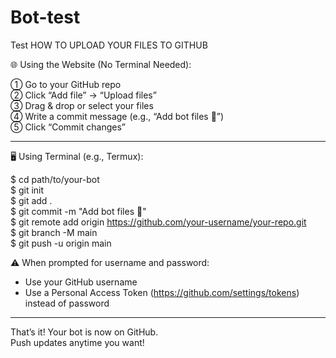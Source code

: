 # Bot-test
Test
HOW TO UPLOAD YOUR FILES TO GITHUB 

🌐 Using the Website (No Terminal Needed):

① Go to your GitHub repo  
② Click “Add file” → “Upload files”  
③ Drag & drop or select your files  
④ Write a commit message (e.g., “Add bot files 🤖”)  
⑤ Click “Commit changes”

---

🖥️ Using Terminal (e.g., Termux):

$ cd path/to/your-bot  
$ git init  
$ git add .  
$ git commit -m "Add bot files 🤖"  
$ git remote add origin https://github.com/your-username/your-repo.git  
$ git branch -M main  
$ git push -u origin main

⚠️ When prompted for username and password:  
- Use your GitHub username  
- Use a Personal Access Token (https://github.com/settings/tokens) instead of password

---

 That’s it! Your bot is now on GitHub.  
Push updates anytime you want!
